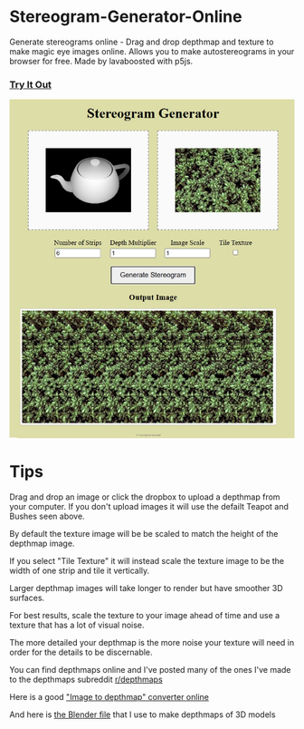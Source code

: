 # Stereogram-Generator-Online
Generate stereograms online - Drag and drop depthmap and texture to make magic eye images online.  Allows you to make autostereograms in your browser for free.  Made by lavaboosted with p5js.

### [Try It Out](https://camelcasesensitive.github.io/Stereogram-Generator-Online/)

[![Stereogram Generator Software](./Example.jpg "Stereogram generator")](https://camelcasesensitive.github.io/Stereogram-Generator-Online/)

# Tips
Drag and drop an image or click the dropbox to upload a depthmap from your computer. If you don't upload images it will use the defailt Teapot and Bushes seen above. 

By default the texture image will be be scaled to match the height of the depthmap image. 

If you select "Tile Texture" it will instead scale the texture image to be the width of one strip and tile it vertically. 

Larger depthmap images will take longer to render but have smoother 3D surfaces.

For best results, scale the texture to your image ahead of time and use a texture that has a lot of visual noise. 

The more detailed your depthmap is the more noise your texture will need in order for the details to be discernable. 

You can find depthmaps online and I've posted many of the ones I've made to the depthmaps subreddit [r/depthmaps](https://www.reddit.com/r/depthMaps/)

Here is a good ["Image to depthmap" converter online](https://huggingface.co/spaces/xingyang1/Distill-Any-Depth)

And here is [the Blender file](https://sketchfab.com/3d-models/depth-map-generator-c945ab12857843edb66d2755de4986ec) that I use to make depthmaps of 3D models

